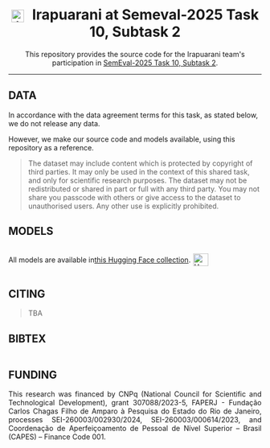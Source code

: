 <h1 align="center">
    <img src="https://github.com/user-attachments/assets/ddd31922-fad3-4919-a4dc-3b769e1eb6e0" 
         alt="image" 
         width="25" 
         style="vertical-align: middle; margin-right: 10px;"/> 
    Irapuarani at Semeval-2025 Task 10, Subtask 2
</h1>


<p align="center">
  This repository provides the source code for the Irapuarani team's participation in <a href="https://propaganda.math.unipd.it/semeval2025task10">SemEval-2025 Task 10, Subtask 2</a>.
</p>

---


<h2 align="left"> DATA </h2>
In accordance with the data agreement terms for this task, as stated below, we do not release any data. 

However, we make our source code and models available, using this repository as a reference.
> The dataset may include content which is protected by copyright of third parties. It may only be used in the context of this shared task, and only for scientific research purposes. The dataset may not be redistributed or shared in part or full with any third party. You may not share you passcode with others or give access to the dataset to unauthorised users. Any other use is explicitly prohibited.

<h2 align="left"> MODELS </h2>
<p style="display: inline-flex; align-items: center;">
  All models are available in  
  <a href="https://huggingface.co/collections/melll-uff/irapuarani-at-semeval-2025-67afbb2100adbf07f01469e5" target="_blank">this Hugging Face collection</a>.
  <img alt="Hugging Face" height="25" width="30" 
       src="https://huggingface.co/datasets/huggingface/brand-assets/resolve/main/hf-logo.svg" 
       style="margin-left: 5px;">
</p>



<h2 align="left"> CITING </h2>

> TBA

<h2 align="left"> BIBTEX </h2>

```

```

<h2 align="left"> FUNDING </h2>
<p align="justify"> 
This research was financed by CNPq (National Council for Scientific and Technological Development), grant 307088/2023-5, FAPERJ - Fundação Carlos Chagas Filho de Amparo à Pesquisa do Estado do Rio de Janeiro, processes SEI-260003/002930/2024, SEI-260003/000614/2023, and Coordenação de Aperfeiçoamento de Pessoal de Nível Superior – Brasil (CAPES) – Finance Code 001.
</p>
</br>
